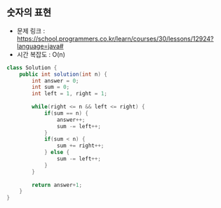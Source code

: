 ## 숫자의 표현
* 문제 링크 : https://school.programmers.co.kr/learn/courses/30/lessons/12924?language=java#
* 시간 복잡도 : O(n)
```Java
class Solution {
    public int solution(int n) {
        int answer = 0;
        int sum = 0;
        int left = 1, right = 1;
        
        while(right <= n && left <= right) {
            if(sum == n) {
                answer++;
                sum -= left++;
            }
            if(sum < n) {
                sum += right++;
            } else {
                sum -= left++;
            }
        }
        
        return answer+1;
    }
}
```
